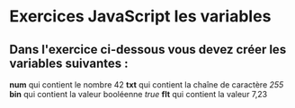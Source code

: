# Exercices JavaScript les variables
## Dans l'exercice ci-dessous vous devez créer les variables suivantes :

**num** qui contient le nombre 42
**txt** qui contient la chaîne de caractère *255*
**bin** qui contient la valeur booléenne *true*
**flt** qui contient la valeur 7,23
